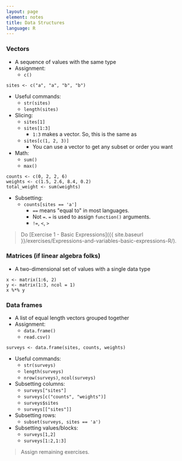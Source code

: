 ```yaml
---
layout: page
element: notes
title: Data Structures
language: R
--- 
```


### Vectors

* A sequence of values with the same type
* Assignment: 
    * `c()`

``` 
sites <- c("a", "a", "b", "b")
```

* Useful commands: 
    * `str(sites)` 
    * `length(sites)`
* Slicing: 
    * `sites[1]` 
    * `sites[1:3]`
        * `1:3` makes a vector. So, this is the same as
    * `sites[c(1, 2, 3)]` 
        * You can use a vector to get any subset or order you want
* Math:
    * `sum()`
    * `max()`

```
counts <- c(0, 2, 2, 6)
weights <- c(1.5, 2.6, 8.4, 0.2)
total_weight <- sum(weights)
```

* Subsetting:
    * `counts[sites == 'a']`
        * `==` means "equal to" in most languages. 
        * Not `=`. `=` is used to assign `function()` arguments.
        * `!=`, `<`, `>`

> Do [Exercise 1 - Basic Expressions]({{ site.baseurl }}/exercises/Expressions-and-variables-basic-expressions-R/).

### Matrices (if linear algebra folks)

* A two-dimensional set of values with a single data type

```
x <- matrix(1:6, 2)
y <- matrix(1:3, ncol = 1)
x %*% y
```

### Data frames

* A list of equal length vectors grouped together
* Assignment: 
    * `data.frame()`
    * `read.csv()`

```
surveys <- data.frame(sites, counts, weights)
```

* Useful commands: 
    * `str(surveys)`
    * `length(surveys)`
    * `nrow(surveys)`, `ncol(surveys)`
* Subsetting columns:
    * `surveys["sites"]`
    * `surveys[c("counts", "weights")]`
    * `surveys$sites`
    * `surveys[["sites"]]`
* Subsetting rows: 
    * `subset(surveys, sites == 'a')`
* Subsetting values/blocks: 
    * `surveys[1,2]` 
    * `surveys[1:2,1:3]`

> Assign remaining exercises.
